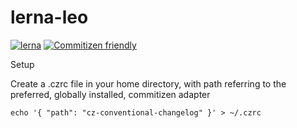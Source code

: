 # lerna-leo

[![lerna](https://img.shields.io/badge/maintained%20with-lerna-cc00ff.svg)](https://lerna.js.org/)
[![Commitizen friendly](https://img.shields.io/badge/commitizen-friendly-brightgreen.svg)](http://commitizen.github.io/cz-cli/)


Setup


Create a .czrc file in your home directory, with path referring to the preferred, globally installed, commitizen adapter

`echo '{ "path": "cz-conventional-changelog" }' > ~/.czrc`